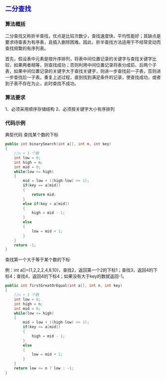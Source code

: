 ## <font color=blue>**二分查找**</font>

### **算法概括**

二分查找又称折半查找，优点是比较次数少，查找速度快，平均性能好；其缺点是要求待查表为有序表，且插入删除困难。因此，折半查找方法适用于不经常变动而查找频繁的有序列表。

首先，假设表中元素是按升序排列，将表中间位置记录的关键字与查找关键字比较，如果两者相等，则查找成功；否则利用中间位置记录将表分成前、后两个子表，如果中间位置记录的关键字大于查找关键字，则进一步查找前一子表，否则进一步查找后一子表。重复上述过程，直到找到满足条件的记录，使查找成功，或者到子表不存在为止，此时查找不成功。


### **算法要求**

1、必须采用顺序存储结构
2、必须按关键字大小有序排列

### **代码示例**
典型代码
查找某个数的下标

```cpp
public int binarySearch(int a[], int n, int key)
{
    //n + 1 个数
    int low = 0;
    int high = n;
    int mid = 0;
    while(low <= high)
    {
        mid = low + ((high-low) >> 1);
        if(key == a[mid])
        {
            return mid;
        }
        else if(key < a[mid])
        {
            high = mid - 1;
        }
        else
        {
            low = mid + 1;
        }
    }
    return -1;
}

```

查找第一个大于等于某个数的下标

例：int a[]={1,2,2,2,4,8,10}，查找2，返回第一个2的下标1；查找3，返回4的下标4；查找4，返回4的下标4；如果没有大于key的数就返回-1。

```cpp
public int firstGreatOrEqual(int a[], int n, int key)
{
    //n + 1 个数
    int low = 0;
    int high = n;
    int mid = 0;
    while(low <= high)
    {
        mid = low + ((high-low) >> 1);
        if(key <= a[mid])
        {
            high = mid - 1;
        }
        else
        {
            low = mid + 1;
        }
    }
    return low <= n ? low : -1;
}

```